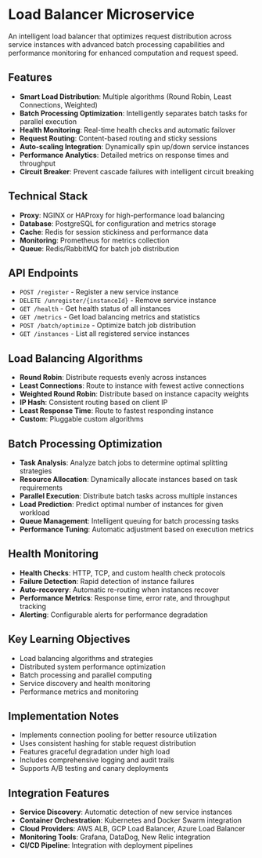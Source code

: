 # Load Balancer Microservice

An intelligent load balancer that optimizes request distribution across service instances with advanced batch processing capabilities and performance monitoring for enhanced computation and request speed.

## Features

- **Smart Load Distribution**: Multiple algorithms (Round Robin, Least Connections, Weighted)
- **Batch Processing Optimization**: Intelligently separates batch tasks for parallel execution
- **Health Monitoring**: Real-time health checks and automatic failover
- **Request Routing**: Content-based routing and sticky sessions
- **Auto-scaling Integration**: Dynamically spin up/down service instances
- **Performance Analytics**: Detailed metrics on response times and throughput
- **Circuit Breaker**: Prevent cascade failures with intelligent circuit breaking

## Technical Stack

- **Proxy**: NGINX or HAProxy for high-performance load balancing
- **Database**: PostgreSQL for configuration and metrics storage
- **Cache**: Redis for session stickiness and performance data
- **Monitoring**: Prometheus for metrics collection
- **Queue**: Redis/RabbitMQ for batch job distribution

## API Endpoints

- `POST /register` - Register a new service instance
- `DELETE /unregister/{instanceId}` - Remove service instance
- `GET /health` - Get health status of all instances
- `GET /metrics` - Get load balancing metrics and statistics
- `POST /batch/optimize` - Optimize batch job distribution
- `GET /instances` - List all registered service instances

## Load Balancing Algorithms

- **Round Robin**: Distribute requests evenly across instances
- **Least Connections**: Route to instance with fewest active connections
- **Weighted Round Robin**: Distribute based on instance capacity weights
- **IP Hash**: Consistent routing based on client IP
- **Least Response Time**: Route to fastest responding instance
- **Custom**: Pluggable custom algorithms

## Batch Processing Optimization

- **Task Analysis**: Analyze batch jobs to determine optimal splitting strategies
- **Resource Allocation**: Dynamically allocate instances based on task requirements
- **Parallel Execution**: Distribute batch tasks across multiple instances
- **Load Prediction**: Predict optimal number of instances for given workload
- **Queue Management**: Intelligent queuing for batch processing tasks
- **Performance Tuning**: Automatic adjustment based on execution metrics

## Health Monitoring

- **Health Checks**: HTTP, TCP, and custom health check protocols
- **Failure Detection**: Rapid detection of instance failures
- **Auto-recovery**: Automatic re-routing when instances recover
- **Performance Metrics**: Response time, error rate, and throughput tracking
- **Alerting**: Configurable alerts for performance degradation

## Key Learning Objectives

- Load balancing algorithms and strategies
- Distributed system performance optimization
- Batch processing and parallel computing
- Service discovery and health monitoring
- Performance metrics and monitoring

## Implementation Notes

- Implements connection pooling for better resource utilization
- Uses consistent hashing for stable request distribution
- Features graceful degradation under high load
- Includes comprehensive logging and audit trails
- Supports A/B testing and canary deployments

## Integration Features

- **Service Discovery**: Automatic detection of new service instances
- **Container Orchestration**: Kubernetes and Docker Swarm integration
- **Cloud Providers**: AWS ALB, GCP Load Balancer, Azure Load Balancer
- **Monitoring Tools**: Grafana, DataDog, New Relic integration
- **CI/CD Pipeline**: Integration with deployment pipelines 